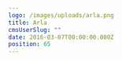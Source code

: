```yaml
---
logo: /images/uploads/arla.png
title: Arla
cmsUserSlug: ""
date: 2016-03-07T00:00:00.000Z
position: 65
---
```


